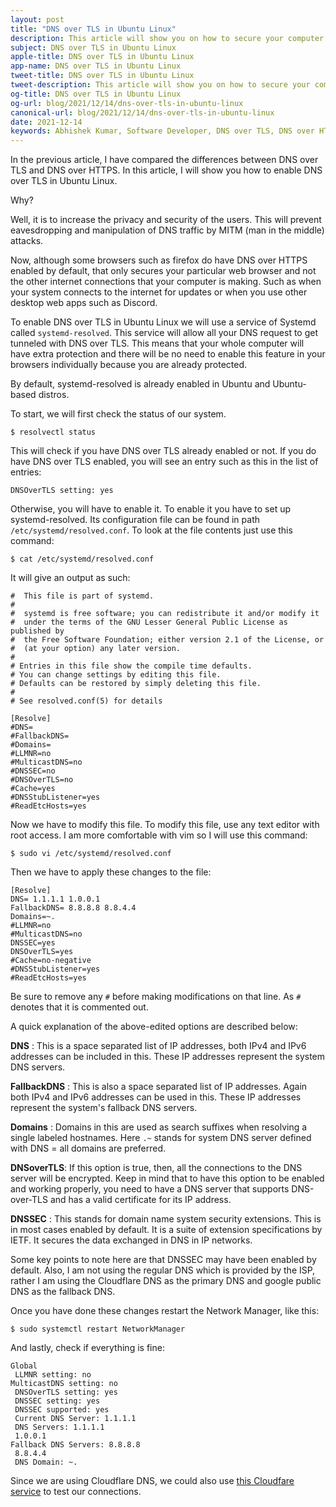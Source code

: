 ```yaml
---
layout: post
title: "DNS over TLS in Ubuntu Linux"
description: This article will show you on how to secure your computer with enabling DNS over TLS in Ubuntu Linux with all the explainations of the commands.
subject: DNS over TLS in Ubuntu Linux
apple-title: DNS over TLS in Ubuntu Linux
app-name: DNS over TLS in Ubuntu Linux
tweet-title: DNS over TLS in Ubuntu Linux
tweet-description: This article will show you on how to secure your computer with enabling DNS over TLS in Ubuntu Linux with all the explainations of the commands.
og-title: DNS over TLS in Ubuntu Linux
og-url: blog/2021/12/14/dns-over-tls-in-ubuntu-linux
canonical-url: blog/2021/12/14/dns-over-tls-in-ubuntu-linux
date: 2021-12-14
keywords: Abhishek Kumar, Software Developer, DNS over TLS, DNS over HTTPS, DoT, DoH, network, security, networking, DNS, Ubuntu, Linux
---
```

In the previous article, I have compared the differences between DNS over TLS and DNS over HTTPS. In this article, I will show you how to enable DNS over TLS in Ubuntu Linux. 

Why?

Well, it is to increase the privacy and security of the users. This will prevent eavesdropping and manipulation of DNS traffic by MITM (man in the middle) attacks.

Now, although some browsers such as firefox do have DNS over HTTPS enabled by default, that only secures your particular web browser and not the other internet connections that your computer is making. Such as when your system connects to the internet for updates or when you use other desktop web apps such as Discord.

To enable DNS over TLS in Ubuntu Linux we will use a service of Systemd called `systemd-resolved`.  This service will allow all your DNS request to get tunneled with DNS over TLS. This means that your whole computer will have extra protection 
and there will be no need to enable this feature in your browsers individually because you are already protected.

By default, systemd-resolved is already enabled in Ubuntu and Ubuntu-based distros. 

To start, we will first check the status of our system.

```
$ resolvectl status
```

This will check if you have DNS over TLS already enabled or not. If you do have DNS over TLS enabled, you will see an entry such as this in the list of entries:

```
DNSOverTLS setting: yes    
```

Otherwise, you will have to enable it. To enable it you have to set up systemd-resolved. Its configuration file can be found in path `/etc/systemd/resolved.conf`. To look at the file contents just use this command:

```
$ cat /etc/systemd/resolved.conf
```
It will give an output as such:

```
#  This file is part of systemd.
#
#  systemd is free software; you can redistribute it and/or modify it
#  under the terms of the GNU Lesser General Public License as published by
#  the Free Software Foundation; either version 2.1 of the License, or
#  (at your option) any later version.
#
# Entries in this file show the compile time defaults.
# You can change settings by editing this file.
# Defaults can be restored by simply deleting this file.
#
# See resolved.conf(5) for details

[Resolve]
#DNS=
#FallbackDNS=
#Domains=
#LLMNR=no
#MulticastDNS=no
#DNSSEC=no
#DNSOverTLS=no
#Cache=yes
#DNSStubListener=yes
#ReadEtcHosts=yes
```

Now we have to modify this file. To modify this file, use any text editor with root access. I am more comfortable with vim so I will use this command:

```
$ sudo vi /etc/systemd/resolved.conf
```
Then we have to apply these changes to the file:

```
[Resolve]
DNS= 1.1.1.1 1.0.0.1
FallbackDNS= 8.8.8.8 8.8.4.4
Domains=~.
#LLMNR=no
#MulticastDNS=no
DNSSEC=yes
DNSOverTLS=yes
#Cache=no-negative
#DNSStubListener=yes
#ReadEtcHosts=yes
```

Be sure to remove any `#` before making modifications on that line. As `#` denotes that it is commented out.

A quick explanation of the above-edited options are described below:

**DNS** : This is a space separated list of IP addresses, both IPv4 and IPv6 addresses can be included in this. These IP addresses represent the system DNS servers.

**FallbackDNS** : This is also a space separated list of IP addresses. Again both IPv4 and IPv6 addresses can be used in this. These IP addresses represent the system's fallback DNS servers.

**Domains** : Domains in this are used as search suffixes when resolving a single labeled hostnames. Here `.~` stands for system  DNS server defined with DNS = all domains are preferred.

**DNSoverTLS**:  If this option is true, then, all the connections to the DNS server will be encrypted. Keep in mind that to have this option to be enabled and working properly, you need to have a DNS server that supports DNS-over-TLS and has a valid certificate for its IP address. 

**DNSSEC** :  This stands for domain name system security extensions. This is in most cases enabled by default.  It is a suite of extension specifications by IETF. It secures the data exchanged in DNS in IP networks.

Some key points to note here are that DNSSEC may have been enabled by default. Also, I am not using the regular DNS which is provided by the ISP, rather I am using the Cloudflare DNS as the primary DNS and google public DNS as the fallback DNS.

Once you have done these changes restart the Network Manager, like this:

```
$ sudo systemctl restart NetworkManager
```

And lastly, check if everything is fine:

```
Global
 LLMNR setting: no
MulticastDNS setting: no
 DNSOverTLS setting: yes
 DNSSEC setting: yes
 DNSSEC supported: yes
 Current DNS Server: 1.1.1.1
 DNS Servers: 1.1.1.1
 1.0.0.1
Fallback DNS Servers: 8.8.8.8
 8.8.4.4
 DNS Domain: ~.
```
Since we are using Cloudflare DNS, we could also use [this Cloudfare service](https://1.1.1.1/help) to test our connections.

